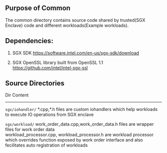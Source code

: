 <!---
Licensed under Creative Commons Attribution 4.0 International License
https://creativecommons.org/licenses/by/4.0/
--->

Purpose of Common
-----------------
The common directory contains source code shared by trusted(SGX Enclave) code and different workloads(Example workloads).

Dependencies:
-------------
1. SGX SDK
https://software.intel.com/en-us/sgx-sdk/download

2. SGX OpenSSL library built from OpenSSL 1.1
https://github.com/intel/intel-sgx-ssl

Source Directories
------------------

Dir                     Content
---------------------   ------------------------------------------------------
`sgx/iohandler/`         \*.cpp,\*.h files are custom iohandlers which help workloads to
                        execute IO operations from SGX enclave

`sgx/workload/`         work_order_data.cpp,work_order_data.h files are wrapper files
                        for work order data   
                        workload_processor.cpp, workload_processor.h are workload processor
                        which overrides function exposed by work order interface and also fecilitates
                        auto registration of workloads
